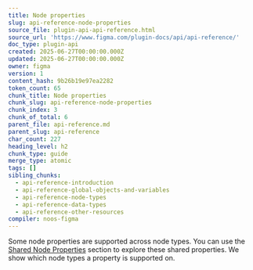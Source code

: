 ```yaml
---
title: Node properties
slug: api-reference-node-properties
source_file: plugin-api-api-reference.html
source_url: 'https://www.figma.com/plugin-docs/api/api-reference/'
doc_type: plugin-api
created: 2025-06-27T00:00:00.000Z
updated: 2025-06-27T00:00:00.000Z
owner: figma
version: 1
content_hash: 9b26b19e97ea2282
token_count: 65
chunk_title: Node properties
chunk_slug: api-reference-node-properties
chunk_index: 3
chunk_of_total: 6
parent_file: api-reference.md
parent_slug: api-reference
char_count: 227
heading_level: h2
chunk_type: guide
merge_type: atomic
tags: []
sibling_chunks:
  - api-reference-introduction
  - api-reference-global-objects-and-variables
  - api-reference-node-types
  - api-reference-data-types
  - api-reference-other-resources
compiler: noos-figma
---
```


Some node properties are supported across node types. You can use the [Shared Node Properties](/plugin-docs/api/node-properties/)
 section to explore these shared properties. We show which node types a property is supported on.
